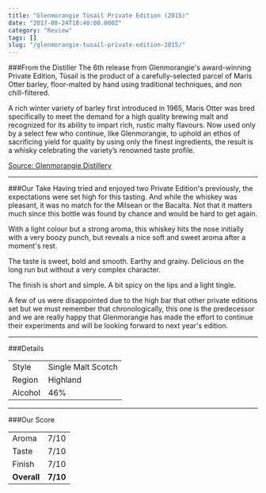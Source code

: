 ```yaml
---
title: "Glenmorangie Tùsail Private Edition (2015)"
date: "2017-08-24T18:40:00.000Z"
category: "Review"
tags: []
slug: "/glenmorangie-tusail-private-edition-2015/"
---
```

###From the Distiller
The 6th release from Glenmorangie's award-winning Private Edition, Tùsail is the product of a carefully-selected parcel of Maris Otter barley, floor-malted by hand using traditional techniques, and non chill-filtered.

A rich winter variety of barley first introduced in 1965, Maris Otter was bred specifically to meet the demand for a high quality brewing malt and recognized for its ability to impart rich, rustic malty flavours. Now used only by a select few who continue, like Glenmorangie, to uphold an ethos of sacrificing yield for quality by using only the finest ingredients, the result is a whisky celebrating the variety’s renowned taste profile.

[Source: Glenmorangie Distillery](https://www.glenmorangie.com/en-uk/our-whiskies/tusail-2015)

---

###Our Take
Having tried and enjoyed two Private Edition's previously, the expectations were set high for this tasting. And while the whiskey was pleasant, it was no match for the Milsean or the Bacalta. Not that it matters much since this bottle was found by chance and would be hard to get again.

With a light colour but a strong aroma, this whiskey hits the nose initially with a very boozy punch, but reveals a nice soft and sweet aroma after a moment's rest. 

The taste is sweet, bold and smooth. Earthy and grainy. Delicious on the long run but without a very complex character.

The finish is short and simple. A bit spicy on the lips and a light tingle.

A few of us were disappointed due to the high bar that other private editions set but we must remember that chronologically, this one is the predecessor and we are really happy that Glenmorangie has made the effort to continue their experiments and will be looking forward to next year's edition.

---

###Details
<table>  
<tr>  
<td class="grey">Style</td><td>Single Malt Scotch</td>  
</tr>  
<tr>  
<td class="grey">Region</td><td>Highland</td>  
</tr>  
<tr>  
<td class="grey">Alcohol</td><td>46%</td>  
</tr>  
</table>


---

###Our Score
<table class="score-table">  
<tr>  
<td class="grey">Aroma</td><td>7/10</td>  
</tr>  
<tr>  
<td class="grey">Taste</td><td>7/10</td>  
</tr>  
<tr>  
<td class="grey">Finish</td><td>7/10</td>  
</tr>  
<tr>  
<td class="grey"><strong>Overall</strong></td><td><strong>7/10</strong></td>  
</tr>  
</table>
    